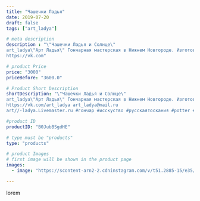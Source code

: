```yaml
---
title: "Чашечки Ладья"
date: 2019-07-20
draft: false
tags: ["art_ladya"]

# meta description
description : "\"Чашечки Ладья и Солнце\" 
art_ladya\"Арт Ладья\" Гончарная мастерская в Нижнем Новгороде. Изготовление керамики и мастер//-классы по обучению. 
https://vk.com"

# product Price
price: "3000"
priceBefore: "3600.0"

# Product Short Description
shortDescription: "\"Чашечки Ладья и Солнце\" 
art_ladya\"Арт Ладья\" Гончарная мастерская в Нижнем Новгороде. Изготовление керамики и мастер//-классы по обучению. 
https://vk.com/art_ladya art_ladya@mail.ru 
art//-ladya.Livemaster.ru #гончар #исскуство #русскаятоскания #potter #солнце #керамикаручнаяработа #гончарнаямастерская #дракар #handmade #посудаизглины #керамика #гончарнаяпосуда #эксклюзивнаякерамика #dishes #decor #ceramicar #mug #claygoods #tankard #earthenware #ceramic #design #кружка #magic #restaurant #ceramicart #pint #clay #авторскаякерамика #ладья"

#product ID
productID: "B0JubBSgdHE"

# type must be "products"
type: "products"

# product Images
# first image will be shown in the product page
images:
  - image: "https://scontent-arn2-2.cdninstagram.com/v/t51.2885-15/e35/66844314_371308173567473_8325328412911697216_n.jpg?se=7&tp=1&_nc_ht=scontent-arn2-2.cdninstagram.com&_nc_cat=105&_nc_ohc=f2x2UjRx7MUAX9vI0sB&ccb=7-4&oh=1d13768f268693830a32a8c4c3d4280c&oe=6084413D&_nc_sid=86f79a&ig_cache_key=MjA5MjQwNzY2ODgzOTkyODI2MA%3D%3D.2-ccb7-4"

---
```

lorem
